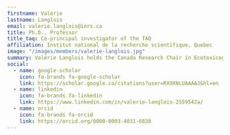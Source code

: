 ```yaml
---
firstname: Valérie
lastname: Langlois 
email: valerie.langlois@inrs.ca
title: Ph.D., Professor 
title_taq: Co-principal investigator of the TAQ
affiliation: Institut national de la recherche scientifique, Quebec
image: "/images/members/valerie-langlois.jpg"
summary: Valérie Langlois holds the Canada Research Chair in Ecotoxicogenomics at INRS. Her research focuses on advancing standardized eDNA protocols, developing molecular tools to monitor biodiversity and assess contaminant impacts on ecosystems.
social:
  - name: google-scholar
    icon: fa-brands fa-google-scholar
    link: https://scholar.google.ca/citations?user=RX9XNLUAAAAJ&hl=en
  - name: linkedin
    icon: fa-brands fa-linkedin
    link: https://www.linkedin.com/in/valerie-langlois-2559542a/
  - name: orcid
    icon: fa-brands fa-orcid
    link: https://orcid.org/0000-0003-4031-6838
---
```


